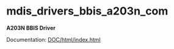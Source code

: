 # mdis_drivers_bbis_a203n_com

**A203N BBIS Driver**

Documentation: [DOC/html/index.html](DOC/html/index.html)
